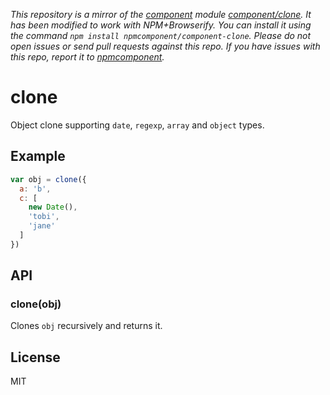 *This repository is a mirror of the [component](http://component.io) module [component/clone](http://github.com/component/clone). It has been modified to work with NPM+Browserify. You can install it using the command `npm install npmcomponent/component-clone`. Please do not open issues or send pull requests against this repo. If you have issues with this repo, report it to [npmcomponent](https://github.com/airportyh/npmcomponent).*

# clone

  Object clone supporting `date`, `regexp`, `array` and `object` types.

## Example

```js
var obj = clone({
  a: 'b',
  c: [
    new Date(),
    'tobi',
    'jane'
  ]
})
```

## API

### clone(obj)

  Clones `obj` recursively and returns it.

## License

MIT
